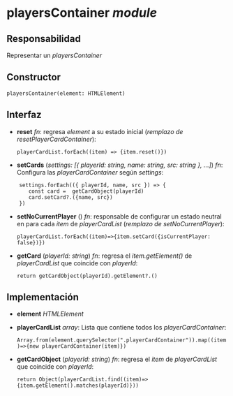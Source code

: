 # playersContainer _module_

## Responsabilidad

Representar un _playersContainer_

## Constructor

```
playersContainer(element: HTMLElement)
```

## Interfaz

-   **reset** _fn_: regresa _element_ a su estado inicial (_remplazo de resetPlayerCardContainer_):

    `playerCardList.forEach((item) => {item.reset()})`

-   **setCards** (_settings: [{ playerId: string, name: string, src: string }, ...]_) _fn_: Configura las _playerCardContainer_ según _settings_:

```
    settings.forEach(({ playerId, name, src }) => {
       const card =  getCardObject(playerId)
       card.setCard?.({name, src})
    })
```

-   **setNoCurrentPlayer** () _fn_: responsable de configurar un estado neutral en para cada _item_ de _playerCardList_ (_remplazo de setNoCurrentPlayer_):

    `playerCardList.forEach((item)=>{item.setCard({isCurrentPlayer: false})})`

-   **getCard** (_playerId: string_) _fn_: regresa el _item.getElement()_ de _playerCardList_ que coincide con _playerId_:

    `return getCardObject(playerId).getElement?.()`

## Implementación

-   **element** _HTMLElement_

-   **playerCardList** _array_: Lista que contiene todos los _playerCardContainer_:

    `Array.from(element.querySelector(".playerCardContainer")).map((item)=>{new playerCardContainer(item)})`

-   **getCardObject** (_playerId: string_) _fn_: regresa el _item_ de _playerCardList_ que coincide con _playerId_:

    `return Object(playerCardList.find((item)=>{item.getElement().matches(playerId)}))`
